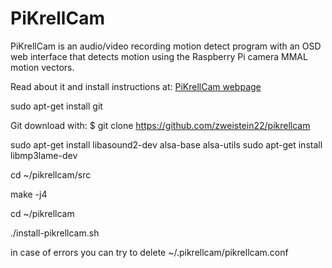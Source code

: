 # PiKrellCam

PiKrellCam is an audio/video recording motion detect program with an OSD web
interface that detects motion using the Raspberry Pi camera MMAL motion vectors.

Read about it and install instructions at:
[PiKrellCam webpage](http://billw2.github.io/pikrellcam/pikrellcam.html)

sudo apt-get install git

Git download with:
    $ git clone https://github.com/zweistein22/pikrellcam
	
sudo apt-get install libasound2-dev alsa-base alsa-utils
sudo apt-get install libmp3lame-dev

cd ~/pikrellcam/src

make -j4

cd ~/pikrellcam

./install-pikrellcam.sh

in case of errors you can try to delete ~/.pikrellcam/pikrellcam.conf





